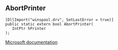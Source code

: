 ## AbortPrinter

```
[DllImport("winspool.drv", SetLastError = true)]
public static extern bool AbortPrinter(
   IntPtr hPrinter
);
```

[Microsoft documentation](https://docs.microsoft.com/en-us/windows/win32/api/winspool/nf-winspool-abortprinter)
